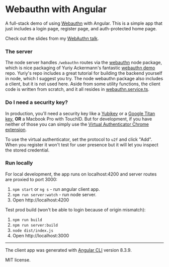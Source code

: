 # Webauthn with Angular

A full-stack demo of using [Webauthn](https://en.wikipedia.org/wiki/WebAuthn) with Angular. This is a simple app that just includes a login page, register page, and auth-protected home page.

Check out the slides from my [WebAuthn talk](https://docs.google.com/presentation/d/1k6KCKgZl_uOxV79X-8RWr_VMVROtnpq7OXTrGw4CXTI/edit?usp=sharing).

### The server

The node server handles `/webauthn` routes via the [webauthn](https://github.com/strangerlabs/webauthn) node package, which is nice packaging of Yuriy Ackermann's fantastic [webauthn demo](https://github.com/fido-alliance/webauthn-demo) repo. Yuriy's repo includes a great tutorial for building the backend yourself in node, which I suggest you try. The node webauthn package also includes a client, but it is not used here. Aside from some utility functions, the client code is written from scratch, and it all resides in [webauthn.service.ts](src/app/webauthn/webauthn.service.ts).

### Do I need a security key?

In production, you'll need a security key like a [Yubikey](https://www.yubico.com/store/) or a [Google Titan key](https://cloud.google.com/titan-security-key/), **OR** a Macbook Pro with TouchID. But for development, if you have neither of those you can simply use the [Virtual Authenticator Chrome extension](https://github.com/google/virtual-authenticators-tab).

To use the virtual authenticator, set the protocol to `u2f` and click "Add". When you register it won't test for user presence but it will let you inspect the stored credential.

### Run locally

For local development, the app runs on localhost:4200 and server routes are proxied to port 3000:

1. `npm start` or `ng s` - run angular client app.
1. `npm run server:watch` - run node server.
1. Open http://localhost:4200 

Test prod build (won't be able to login because of origin mismatch):

1. `npm run build`
1. `npm run server:build`
1. `node dist/index.js`
1. Open http://localhost:3000

---

The client app was generated with [Angular CLI](https://github.com/angular/angular-cli) version 8.3.9.

MIT license.
